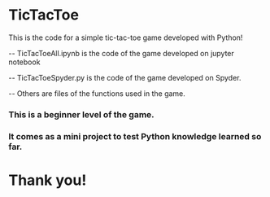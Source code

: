 # TicTacToe
This is the code for a simple tic-tac-toe game developed with Python!

-- TicTacToeAll.ipynb is the code of the game developed on jupyter notebook

-- TicTacToeSpyder.py is the code of the game developed on Spyder.

-- Others are files of the functions used in the game.

### This is a beginner level of the game. 
### It comes as a mini project to test Python knowledge learned so far.

# Thank you!
